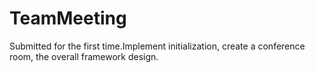 # TeamMeeting
Submitted for the first time.Implement initialization, create a conference room, the overall framework design.

